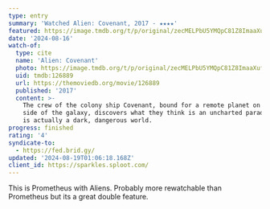 ```yaml
---
type: entry
summary: 'Watched Alien: Covenant, 2017 - ★★★★'
featured: https://image.tmdb.org/t/p/original/zecMELPbU5YMQpC81Z8ImaaXuf9.jpg
date: '2024-08-16'
watch-of:
  type: cite
  name: 'Alien: Covenant'
  photo: https://image.tmdb.org/t/p/original/zecMELPbU5YMQpC81Z8ImaaXuf9.jpg
  uid: tmdb:126889
  url: https://themoviedb.org/movie/126889
  published: '2017'
  content: >-
    The crew of the colony ship Covenant, bound for a remote planet on the far
    side of the galaxy, discovers what they think is an uncharted paradise but
    is actually a dark, dangerous world.
progress: finished
rating: '4'
syndicate-to:
  - https://fed.brid.gy/
updated: '2024-08-19T01:06:18.168Z'
client_id: https://sparkles.sploot.com/
---
```

This is Prometheus with Aliens. Probably more rewatchable than Prometheus but its a great double feature.
